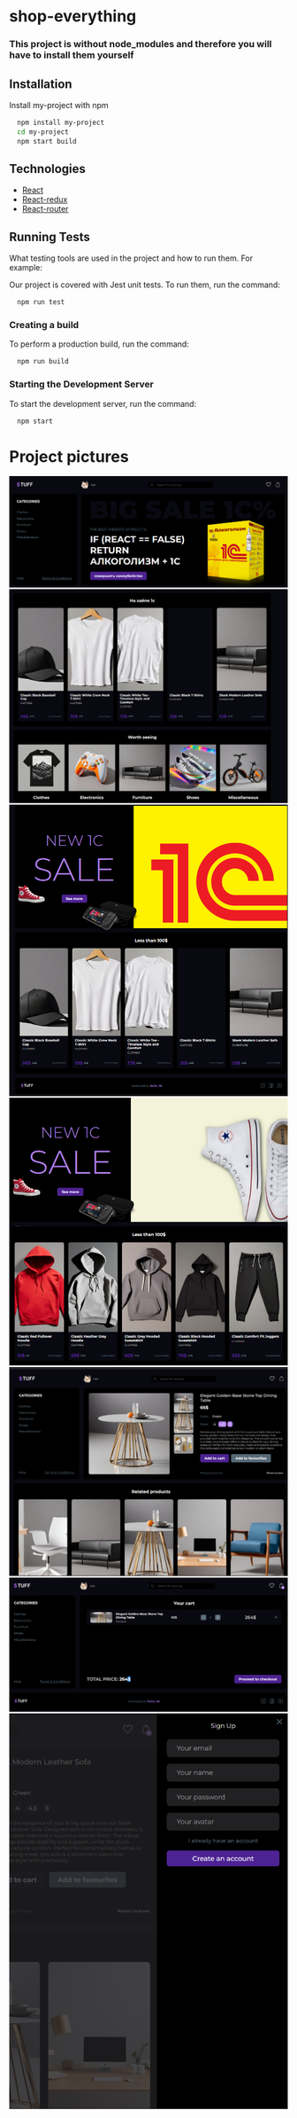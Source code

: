 # shop-everything

### This project is without node_modules and therefore you will have to install them yourself

 
## Installation

Install my-project with npm

```bash
  npm install my-project
  cd my-project
  npm start build
```
    
## Technologies

 - [React](https://ru.legacy.reactjs.org/)
 - [React-redux](https://redux.js.org/)
 - [React-router](https://reactrouter.com/en/main)
 
## Running Tests

What testing tools are used in the project and how to run them. For example:

Our project is covered with Jest unit tests. To run them, run the command:

```bash
  npm run test
```


### Creating a build

To perform a production build, run the command:

```bash
  npm run build
```

### Starting the Development Server

To start the development server, run the command:
```bash
  npm start
```




# Project pictures
![Image alt](https://github.com/bottlin-rnbclub/shop-everything-/blob/main/image%20for%20git/1.png)
![Image alt](https://github.com/bottlin-rnbclub/shop-everything-/blob/main/image%20for%20git/2.png)
![Image alt](https://github.com/bottlin-rnbclub/shop-everything-/blob/main/image%20for%20git/3.png)
![Image alt](https://github.com/bottlin-rnbclub/shop-everything-/blob/main/image%20for%20git/4.png)
![Image alt](https://github.com/bottlin-rnbclub/shop-everything-/blob/main/image%20for%20git/5.png)
![Image alt](https://github.com/bottlin-rnbclub/shop-everything-/blob/main/image%20for%20git/6.png)
![Image alt](https://github.com/bottlin-rnbclub/shop-everything-/blob/main/image%20for%20git/7.png)
